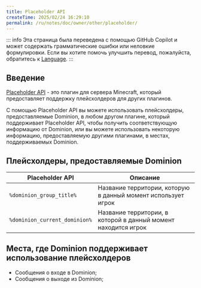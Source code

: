 ```yaml
---
title: Placeholder API
createTime: 2025/02/24 16:29:10
permalink: /ru/notes/doc/owner/other/placeholder/
---
```


::: info
Эта страница была переведена с помощью GitHub Copilot и может содержать грамматические ошибки или неловкие формулировки.
Если вы хотите помочь улучшить перевод, пожалуйста, обратитесь к [Language](/ru/notes/doc/owner/config-ref/languages/).
:::

## Введение

[Placeholder API](https://wiki.placeholderapi.com/) - это плагин для сервера Minecraft, который предоставляет поддержку
плейсхолдеров для других плагинов.

С помощью Placeholder API вы можете использовать плейсхолдеры, предоставляемые Dominion, в любом другом плагине, который
поддерживает Placeholder API, чтобы получить соответствующую информацию от Dominion, или вы можете использовать
некоторую информацию, предоставляемую другими плагинами, в местах, поддерживаемых Dominion.

## Плейсхолдеры, предоставляемые Dominion

| Placeholder API               | Описание                                                       |
|-------------------------------|----------------------------------------------------------------|
| `%dominion_group_title%`      | Название территории, которую в данный момент использует игрок  |
| `%dominion_current_dominion%` | Название территории, в которой в данный момент находится игрок |

## Места, где Dominion поддерживает использование плейсхолдеров

- Сообщения о входе в Dominion;
- Сообщения о выходе из Dominion;